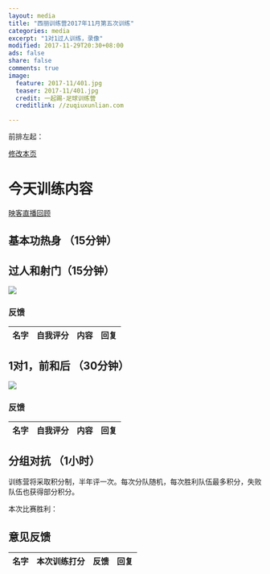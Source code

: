 ```yaml
---
layout: media
title: "西丽训练营2017年11月第五次训练"
categories: media
excerpt: "1对1过人训练，录像"
modified: 2017-11-29T20:30+08:00
ads: false
share: false
comments: true
image:
  feature: 2017-11/401.jpg
  teaser: 2017-11/401.jpg
  credit: 一起踢·足球训练营
  creditlink: //zuqiuxunlian.com

---
```

前排左起：


<a href="https://github.com/zuqiuxunlian/zuqiuxunlian/edit/gh-pages/_posts/media/2017-11-29-training-20171129.md" class="btn-info">修改本页</a>

# 今天训练内容
<a href="https://mlive10.inke.cn/share/live.html?uid=56096085&liveid=1511959048947821&ctime=1511959048&share_uid=56096085&share_time=1511973481&share_from=" class="btn-success">映客直播回顾</a>
## 基本功热身 （15分钟）
## 过人和射门（15分钟）

![]({{site.url}}/images/2017-11/402.jpg)

### 反馈

名字|自我评分|内容|回复
---|---|---|---

## 1对1，前和后 （30分钟）

![]({{site.url}}/images/2017-11/403.jpg)

### 反馈

名字|自我评分|内容|回复
---|---|---|---

## 分组对抗 （1小时）
训练营将采取积分制，半年评一次。每次分队随机，每次胜利队伍最多积分，失败队伍也获得部分积分。

本次比赛胜利：

## 意见反馈

名字|本次训练打分|反馈|回复|
---|---|---|---
